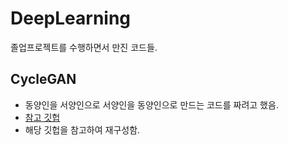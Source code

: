 # DeepLearning
졸업프로젝트를 수행하면서 만진 코드들.

## CycleGAN
* 동양인을 서양인으로 서양인을 동양인으로 만드는 코드를 짜려고 했음.
* [참고 깃헙](https://github.com/arnab39/cycleGAN-PyTorch)
* 해당 깃헙을 참고하여 재구성함.
